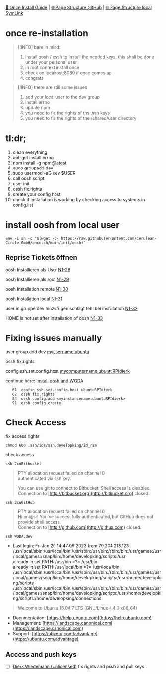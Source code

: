 [📁 Once Install Guide](../once-install-guide.md) | [🌐 Page Structure GitHub](/2cu.atlassian.net/wiki/spaces/CCU/pages/400000080/once-re-installation.md) | [🌐 Page Structure local SymLink](./once-re-installation.page.md)

# once re-installation

> [!INFO]
> bare in mind:
> 1. install oosh / ossh to install the needed keys, this shall be done under your personal user
> 2. in root context install once
> 3. check on locahost:8080 if once comes up
> 4. congrats

> [!INFO]
> there are still some issues
> 1. add your local user to the dev group
> 2. install errno
> 3. update npm
> 4. you need to fix the rights of ths .ssh keys
> 5. you need to fix the rights of the /shared/user directory

# tl:dr;

1. clean everything
2. apt-get install errno
3. npm install -g npm@latest
4. sudo groupadd dev
5. sudo usermod -aG dev $USER
6. call oosh script
7. user init
8. ossh fix.rights
9. create your config host
10. check if installation is working by checking access to systems in config.list

# install oosh from local user

```
env -i sh -c "$(wget -O- https://raw.githubusercontent.com/Cerulean-Circle-GmbH/once.sh/main/init/oosh)"
```

## Reprise Tickets öffnen

oosh Installieren als User  [N1-28](https://2cu.atlassian.net/browse/N1-28?src=confmacro)

oosh Installieren als root  [N1-29](https://2cu.atlassian.net/browse/N1-29?src=confmacro)

oosh Installation remote  [N1-30](https://2cu.atlassian.net/browse/N1-30?src=confmacro)

oosh Installation local  [N1-31](https://2cu.atlassian.net/browse/N1-31?src=confmacro)

user in gruppe dev hinzufügen schlägt fehl bei installation  [N1-32](https://2cu.atlassian.net/browse/N1-32?src=confmacro)

HOME is not set after installation of oosh  [N1-33](https://2cu.atlassian.net/browse/N1-33?src=confmacro)

# Fixing issues manually

user group.add dev <myusername:ubuntu>

ossh fix.rights

config ssh.set.config.host <mycomputername:ubuntuRPIdierk>

continue here: [Install oosh and WODA](../once-install-guide/install-oosh-and-woda.md)

```
   61  config ssh.set.config.host ubuntuRPIdierk
   62  ossh fix.rights
   84  ossh config.add <myinstancename:ubuntuRPIdierk>
   91  ossh config.create
```

# Check Access

fix access rights

```
chmod 600 .ssh/ids/ssh.developking/id_rsa
```

check access

```
ssh 2cuBitbucket
```

> PTY allocation request failed on channel 0  
> authenticated via ssh key.
> 
> You can use git to connect to Bitbucket. Shell access is disabled  
> Connection to [http://bitbucket.org](http://bitbucket.org) closed.

```
ssh 2cuGitHub
```

> PTY allocation request failed on channel 0  
> Hi pnkjjsr! You've successfully authenticated, but GitHub does not provide shell access.  
> Connection to [http://github.com](http://github.com) closed.

```
ssh WODA.dev
```

- Last login: Fri Jan 20 14:47:09 2023 from 79.204.213.123  
/usr/local/sbin:/usr/local/bin:/usr/sbin:/usr/bin:/sbin:/bin:/usr/games:/usr/local/games:/snap/bin:/home/developking/scripts:/usr  
already in set PATH: /usr/bin =?= /usr/bin  
already in set PATH: /usr/local/bin =?= /usr/local/bin  
/usr/local/sbin:/usr/local/bin:/usr/sbin:/usr/bin:/sbin:/bin:/usr/games:/usr/local/games:/snap/bin:/home/developking/scripts:/usr:/home/developking/scripts  
/usr/local/sbin:/usr/local/bin:/usr/sbin:/usr/bin:/sbin:/bin:/usr/games:/usr/local/games:/snap/bin:/home/developking/scripts:/usr:/home/developking/scripts:/home/developking/connections

> Welcome to Ubuntu 16.04.7 LTS (GNU/Linux 4.4.0 x86\_64)

- Documentation: [https://help.ubuntu.com](https://help.ubuntu.com)
- Management: [https://landscape.canonical.com](https://landscape.canonical.com)
- Support: [https://ubuntu.com/advantage](https://ubuntu.com/advantage)

## Access and push keys

- [ ] [Dierk Wiedemann (Unlicensed)](https://2cu.atlassian.net/wiki/people/63be9afe8a7d2f693bf700d4?ref=confluence) fix rights and push and pull keys
